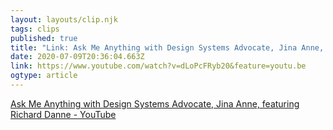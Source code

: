 ```yaml
---
layout: layouts/clip.njk 
tags: clips 
published: true 
title: "Link: Ask Me Anything with Design Systems Advocate, Jina Anne, featuring Richard Danne - YouTube" 
date: 2020-07-09T20:36:04.663Z 
link: https://www.youtube.com/watch?v=dLoPcFRyb20&feature=youtu.be 
ogtype: article 
---
```

[Ask Me Anything with Design Systems Advocate, Jina Anne, featuring Richard Danne - YouTube](https://www.youtube.com/watch?v=dLoPcFRyb20&feature=youtu.be) 
